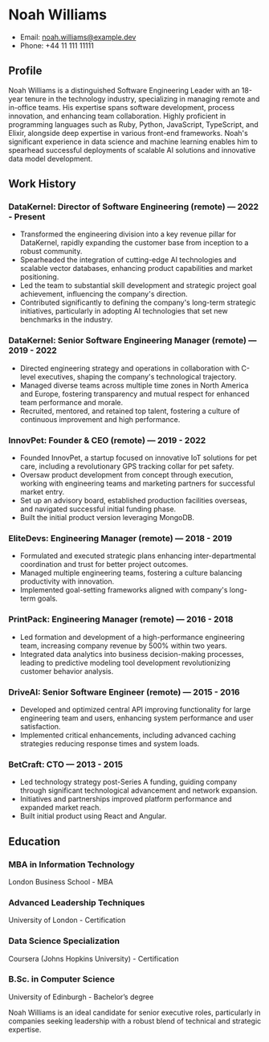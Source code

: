 # Noah Williams
- Email: noah.williams@example.dev
- Phone: +44 11 111 11111

## Profile
Noah Williams is a distinguished Software Engineering Leader with an 18-year tenure in the technology industry, specializing in managing remote and in-office teams. His expertise spans software development, process innovation, and enhancing team collaboration. Highly proficient in programming languages such as Ruby, Python, JavaScript, TypeScript, and Elixir, alongside deep expertise in various front-end frameworks. Noah's significant experience in data science and machine learning enables him to spearhead successful deployments of scalable AI solutions and innovative data model development.

## Work History

### DataKernel: Director of Software Engineering (remote) — 2022 - Present
- Transformed the engineering division into a key revenue pillar for DataKernel, rapidly expanding the customer base from inception to a robust community.
- Spearheaded the integration of cutting-edge AI technologies and scalable vector databases, enhancing product capabilities and market positioning.
- Led the team to substantial skill development and strategic project goal achievement, influencing the company's direction.
- Contributed significantly to defining the company's long-term strategic initiatives, particularly in adopting AI technologies that set new benchmarks in the industry.

### DataKernel: Senior Software Engineering Manager (remote) — 2019 - 2022
- Directed engineering strategy and operations in collaboration with C-level executives, shaping the company's technological trajectory.
- Managed diverse teams across multiple time zones in North America and Europe, fostering transparency and mutual respect for enhanced team performance and morale.
- Recruited, mentored, and retained top talent, fostering a culture of continuous improvement and high performance.

### InnovPet: Founder & CEO (remote) — 2019 - 2022
- Founded InnovPet, a startup focused on innovative IoT solutions for pet care, including a revolutionary GPS tracking collar for pet safety.
- Oversaw product development from concept through execution, working with engineering teams and marketing partners for successful market entry.
- Set up an advisory board, established production facilities overseas, and navigated successful initial funding phase.
- Built the initial product version leveraging MongoDB.

### EliteDevs: Engineering Manager (remote) — 2018 - 2019
- Formulated and executed strategic plans enhancing inter-departmental coordination and trust for better project outcomes.
- Managed multiple engineering teams, fostering a culture balancing productivity with innovation.
- Implemented goal-setting frameworks aligned with company's long-term goals.

### PrintPack: Engineering Manager (remote) — 2016 - 2018
- Led formation and development of a high-performance engineering team, increasing company revenue by 500% within two years.
- Integrated data analytics into business decision-making processes, leading to predictive modeling tool development revolutionizing customer behavior analysis.

### DriveAI: Senior Software Engineer (remote) — 2015 - 2016
- Developed and optimized central API improving functionality for large engineering team and users, enhancing system performance and user satisfaction.
- Implemented critical enhancements, including advanced caching strategies reducing response times and system loads.

### BetCraft: CTO — 2013 - 2015
- Led technology strategy post-Series A funding, guiding company through significant technological advancement and network expansion.
- Initiatives and partnerships improved platform performance and expanded market reach.
- Built initial product using React and Angular.

## Education

### MBA in Information Technology
London Business School - MBA

### Advanced Leadership Techniques
University of London - Certification

### Data Science Specialization
Coursera (Johns Hopkins University) - Certification

### B.Sc. in Computer Science
University of Edinburgh - Bachelor’s degree

Noah Williams is an ideal candidate for senior executive roles, particularly in companies seeking leadership with a robust blend of technical and strategic expertise.